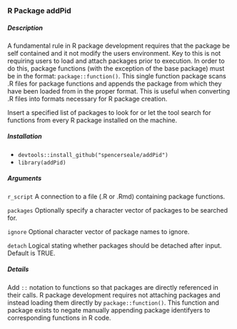 ### R Package addPid

##### Description

A fundamental rule in R package development requires that the package be self contained and it not modify the users environment. Key to this is not requiring users to load and attach packages prior to execution. In order to do this, package functions (with the exception of the base package) must be in the format: `package::function()`. This single function package scans .R files for package functions and appends the package from which they have been loaded from in the proper format. This is useful when converting .R files into formats necessary for R package creation.

Insert a specified list of packages to look for or let the tool search for functions from every R package installed on the machine.

##### Installation

* `devtools::install_github("spencerseale/addPid")`
* `library(addPid)`

##### Arguments

`r_script`
A connection to a file (.R or .Rmd) containing package functions.

`packages`
Optionally specify a character vector of packages to be searched for.

`ignore`
Optional character vector of package names to ignore.

`detach`
Logical stating whether packages should be detached after input. Default is TRUE.

##### Details

Add `::` notation to functions so that packages are directly referenced in their calls. R package development requires not attaching packages and instead loading them directly by `package::function()`. This function and package exists to negate manually appending package identifyers to corresponding functions in R code.
